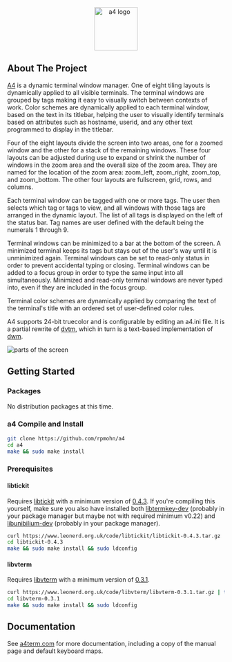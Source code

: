 <div align="center">
<a href="https://a4term.com/">
<img src="extras/a4_logo.svg" alt="a4 logo" width="100px">
</a>
</div>

## About The Project

[A4](https://a4term.com/) is a dynamic terminal window manager. One of eight
tiling layouts is dynamically applied to all visible terminals. The terminal
windows are grouped by tags making it easy to visually switch between contexts
of work. Color schemes are dynamically applied to each terminal window, based
on the text in its titlebar, helping the user to visually identify terminals
based on attributes such as hostname, userid, and any other text programmed to
display in the titlebar.

Four of the eight layouts divide the screen into two areas, one for a zoomed
window and the other for a stack of the remaining windows. These four layouts
can be adjusted during use to expand or shrink the number of windows in the
zoom area and the overall size of the zoom area. They are named for the
location of the zoom area: zoom\_left, zoom\_right, zoom\_top, and
zoom\_bottom. The other four layouts are fullscreen, grid, rows, and columns.

Each terminal window can be tagged with one or more tags. The user then selects
which tag or tags to view, and all windows with those tags are arranged in the
dynamic layout. The list of all tags is displayed on the left of the status
bar. Tag names are user defined with the default being the numerals 1 through
9.

Terminal windows can be minimized to a bar at the bottom of the screen. A
minimized terminal keeps its tags but stays out of the user's way until it is
unminimized again. Terminal windows can be set to read-only status in order to
prevent accidental typing or closing. Terminal windows can be added to a focus
group in order to type the same input into all simultaneously. Minimized and
read-only terminal windows are never typed into, even if they are included in
the focus group.

Terminal color schemes are dynamically applied by comparing the text of the
terminal's title with an ordered set of user-defined color rules.

A4 supports 24-bit truecolor and is configurable by editing an a4.ini file.
It is a partial rewrite of
[dvtm](https://www.brain-dump.org/projects/dvtm/),
which in turn is a text-based implementation of
[dwm](https://dwm.suckless.org/).

![parts of the screen](extras/partsofscreen.png)

## Getting Started

### Packages

No distribution packages at this time.

### a4 Compile and Install

```sh
git clone https://github.com/rpmohn/a4
cd a4
make && sudo make install
```

### Prerequisites

#### libtickit

Requires [libtickit](https://www.leonerd.org.uk/code/libtickit/)
with a minimum version of
[0.4.3](https://www.leonerd.org.uk/code/libtickit/libtickit-0.4.3.tar.gz).
If you're compiling this yourself, make sure you also have installed both
[libtermkey-dev](https://www.leonerd.org.uk/code/libtermkey/)
(probably in your package manager but maybe not with required minimum
v0.22) and
[libunibilium-dev](https://github.com/mauke/unibilium)
(probably in your package manager).

```sh
curl https://www.leonerd.org.uk/code/libtickit/libtickit-0.4.3.tar.gz | tar xzf -
cd libtickit-0.4.3
make && sudo make install && sudo ldconfig
```

#### libvterm

Requires [libvterm](https://www.leonerd.org.uk/code/libvterm/)
with a minimum version of
[0.3.1](https://www.leonerd.org.uk/code/libvterm/libvterm-0.3.1.tar.gz).
```sh
curl https://www.leonerd.org.uk/code/libvterm/libvterm-0.3.1.tar.gz | tar xzf -
cd libvterm-0.3.1
make && sudo make install && sudo ldconfig
```

## Documentation

See [a4term.com](https://a4term.com/) for more documentation, including a copy
of the manual page and default keyboard maps.
